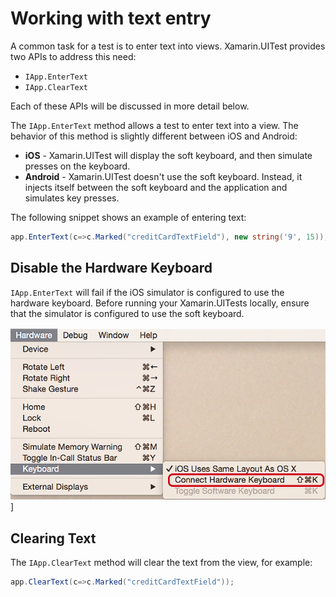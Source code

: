 # Working with text entry

A common task for a test is to enter text into views. Xamarin.UITest provides two APIs to address this need:

- `IApp.EnterText`
- `IApp.ClearText`

Each of these APIs will be discussed in more detail below.

The `IApp.EnterText` method allows a test to enter text into a view. The behavior of this method is slightly different between iOS and Android:

- **iOS** - Xamarin.UITest will display the soft keyboard, and then simulate presses on the keyboard.
- **Android** - Xamarin.UITest doesn't use the soft keyboard. Instead, it injects itself between the soft keyboard and the application and simulates key presses.

The following snippet shows an example of entering text:

```csharp
app.EnterText(c=>c.Marked("creditCardTextField"), new string('9', 15));
```

## Disable the Hardware Keyboard

`IApp.EnterText` will fail if the iOS simulator is configured to use the hardware keyboard. Before running your Xamarin.UITests locally, ensure that the simulator is configured to use the soft keyboard.

![Screenshot of the Keyboard menu in the iOS Simulator](./images/entering-text-01-sml.png)]

## Clearing Text

The `IApp.ClearText` method will clear the text from the view, for example:

```csharp
app.ClearText(c=>c.Marked("creditCardTextField"));
```
